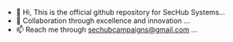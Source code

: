 - 👋 Hi, This is the official github repository for SecHub Systems...
- 💞️ Collaboration through excellence and innovation ...
- 📫 Reach me through sechubcampaigns@gmail.com ...

<!---
sechub-systems/sechub-systems is a ✨ special ✨ repository because its `README.md` (this file) appears on your GitHub profile.
You can click the Preview link to take a look at your changes.
--->

